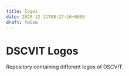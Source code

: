 ```yaml
---
title: logos
date: 2020-12-12T08:27:16+0000
draft: false
---
```

# DSCVIT Logos
Repository containing different logos of DSCVIT.
